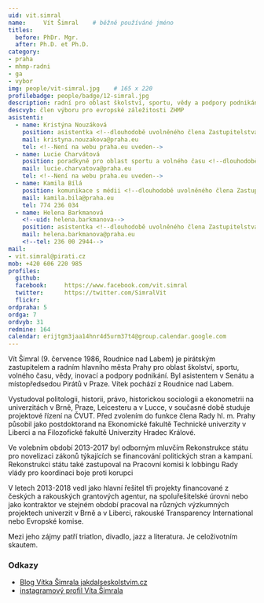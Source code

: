 ```yaml
---
uid: vit.simral
name:     Vít Šimral  	# běžně používáné jméno
titles:
  before: PhDr. Mgr.
  after: Ph.D. et Ph.D.
category:
- praha
- mhmp-radni
- ga
- vybor
img: people/vit-simral.jpg    # 165 x 220
profilebadge: people/badge/12-simral.jpg
description: radní pro oblast školství, sportu, vědy a podpory podnikání
descvyb: člen výboru pro evropské záležitosti ZHMP
asistenti:
  - name: Kristýna Nouzáková
    position: asistentka <!--dlouhodobě uvolněného člena Zastupitelstva hl. m. Prahy Víta Šimrala-->
    mail: kristyna.nouzakova@praha.eu
    tel: <!--Není na webu praha.eu uveden-->
  - name: Lucie Charvátová
    position: poradkyně pro oblast sportu a volného času <!--dlouhodobě uvolněného člena Zastupitelstva hl. m. Prahy Víta Šimrala-->
    mail: lucie.charvatova@praha.eu
    tel: <!--Není na webu praha.eu uveden-->
  - name: Kamila Bílá
    position: komunikace s médii <!--dlouhodobě uvolněného člena Zastupitelstva hl. m. Prahy Víta Šimrala-->
    mail: kamila.bila@praha.eu
    tel: 774 236 034
  - name: Helena Barkmanová
    <!--uid: helena.barkmanova-->
    position: asistentka <!--dlouhodobě uvolněného člena Zastupitelstva hl. m. Prahy Víta Šimrala-->
    mail: helena.barkmanova@praha.eu
    <!--tel: 236 00 2944-->
mail:
- vit.simral@pirati.cz
mob: +420 606 220 985
profiles:
  github:     
  facebook: 	https://www.facebook.com/vit.simral
  twitter: 		https://twitter.com/SimralVit
  flickr:
ordpraha: 5	
ordga: 7
ordvyb: 31
redmine: 164
calendar: erijtgm3jaa14hnr4d5urm37t4@group.calendar.google.com
---
```


Vít Šimral (9. července 1986, Roudnice nad Labem) je pirátským zastupitelem a radním hlavního města Prahy pro oblast školství, sportu, volného času, vědy, inovací a podpory podnikání. Byl asistentem v Senátu a místopředsedou Pirátů v Praze. Vítek pochází z Roudnice nad Labem.

Vystudoval politologii, historii, právo, historickou sociologii a ekonometrii na univerzitách v Brně, Praze, Leicesteru a v Lucce, v současné době studuje projektové řízení na ČVUT. Před zvolením do funkce člena Rady hl. m. Prahy působil jako postdoktorand na Ekonomické fakultě Technické univerzity v Liberci a na Filozofické fakultě Univerzity Hradec Králové.

Ve volebním období 2013-2017 byl odborným mluvčím Rekonstrukce státu pro novelizaci zákonů týkajících se financování politických stran a kampaní. Rekonstrukci státu také zastupoval na Pracovní komisi k lobbingu Rady vlády pro koordinaci boje proti korupci

V letech 2013-2018 vedl jako hlavní řešitel tři projekty financované z českých a rakouských grantových agentur, na spoluřešitelské úrovni nebo jako kontraktor ve stejném období pracoval na různých výzkumných projektech univerzit v Brně a v Liberci, rakouské Transparency International nebo Evropské komise.

Mezi jeho zájmy patří triatlon, divadlo, jazz a literatura. Je celoživotním skautem.

### Odkazy 

* [Blog Vítka Šimrala jakdalseskolstvim.cz](http://www.jakdalseskolstvim.cz/)
* [instagramový profil Víta Šimrala](http://www.instagram.com/piratsimral)

